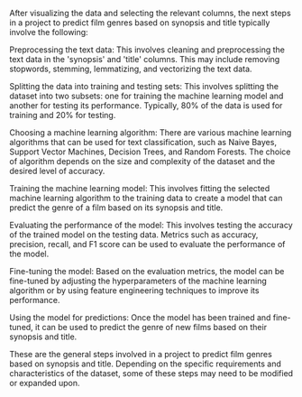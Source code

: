 After visualizing the data and selecting the relevant columns, the next steps in a project to predict film genres based on synopsis and title typically involve the following:

Preprocessing the text data: This involves cleaning and preprocessing the text data in the 'synopsis' and 'title' columns. This may include removing stopwords, stemming, lemmatizing, and vectorizing the text data.

Splitting the data into training and testing sets: This involves splitting the dataset into two subsets: one for training the machine learning model and another for testing its performance. Typically, 80% of the data is used for training and 20% for testing.

Choosing a machine learning algorithm: There are various machine learning algorithms that can be used for text classification, such as Naive Bayes, Support Vector Machines, Decision Trees, and Random Forests. The choice of algorithm depends on the size and complexity of the dataset and the desired level of accuracy.

Training the machine learning model: This involves fitting the selected machine learning algorithm to the training data to create a model that can predict the genre of a film based on its synopsis and title.

Evaluating the performance of the model: This involves testing the accuracy of the trained model on the testing data. Metrics such as accuracy, precision, recall, and F1 score can be used to evaluate the performance of the model.

Fine-tuning the model: Based on the evaluation metrics, the model can be fine-tuned by adjusting the hyperparameters of the machine learning algorithm or by using feature engineering techniques to improve its performance.

Using the model for predictions: Once the model has been trained and fine-tuned, it can be used to predict the genre of new films based on their synopsis and title.

These are the general steps involved in a project to predict film genres based on synopsis and title. Depending on the specific requirements and characteristics of the dataset, some of these steps may need to be modified or expanded upon.